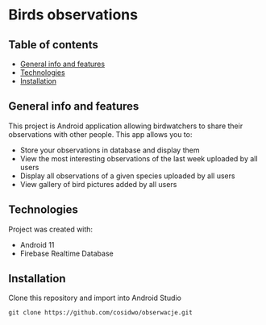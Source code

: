 # Birds observations
## Table of contents
* [General info and features](#general-info-and-features)
* [Technologies](#technologies)
* [Installation](#installation)

## General info and features
This project is Android application allowing birdwatchers to share their observations with other people. This app allows you to:
* Store your observations in database and display them
* View the most interesting observations of the last week uploaded by all users
* Display all observations of a given species uploaded by all users
* View gallery of bird pictures added by all users

## Technologies
Project was created with:
* Android 11
* Firebase Realtime Database

## Installation 
Clone this repository and import into Android Studio
```
git clone https://github.com/cosidwo/obserwacje.git
```
